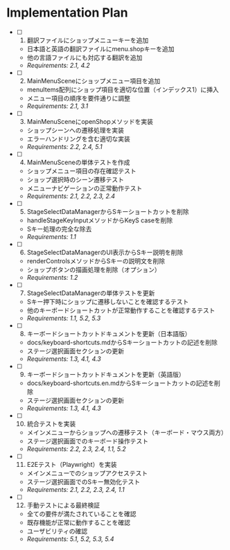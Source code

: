 # Implementation Plan

- [ ] 1. 翻訳ファイルにショップメニューキーを追加
  - 日本語と英語の翻訳ファイルにmenu.shopキーを追加
  - 他の言語ファイルにも対応する翻訳を追加
  - _Requirements: 2.1, 4.2_

- [ ] 2. MainMenuSceneにショップメニュー項目を追加
  - menuItems配列にショップ項目を適切な位置（インデックス1）に挿入
  - メニュー項目の順序を要件通りに調整
  - _Requirements: 2.1, 3.1_

- [ ] 3. MainMenuSceneにopenShopメソッドを実装
  - ショップシーンへの遷移処理を実装
  - エラーハンドリングを含む適切な実装
  - _Requirements: 2.2, 2.4, 5.1_

- [ ] 4. MainMenuSceneの単体テストを作成
  - ショップメニュー項目の存在確認テスト
  - ショップ選択時のシーン遷移テスト
  - メニューナビゲーションの正常動作テスト
  - _Requirements: 2.1, 2.2, 2.3, 2.4_

- [ ] 5. StageSelectDataManagerからSキーショートカットを削除
  - handleStageKeyInputメソッドからKeyS caseを削除
  - Sキー処理の完全な除去
  - _Requirements: 1.1_

- [ ] 6. StageSelectDataManagerのUI表示からSキー説明を削除
  - renderControlsメソッドからSキーの説明文を削除
  - ショップボタンの描画処理を削除（オプション）
  - _Requirements: 1.2_

- [ ] 7. StageSelectDataManagerの単体テストを更新
  - Sキー押下時にショップに遷移しないことを確認するテスト
  - 他のキーボードショートカットが正常動作することを確認するテスト
  - _Requirements: 1.1, 5.2, 5.3_

- [ ] 8. キーボードショートカットドキュメントを更新（日本語版）
  - docs/keyboard-shortcuts.mdからSキーショートカットの記述を削除
  - ステージ選択画面セクションの更新
  - _Requirements: 1.3, 4.1, 4.3_

- [ ] 9. キーボードショートカットドキュメントを更新（英語版）
  - docs/keyboard-shortcuts.en.mdからSキーショートカットの記述を削除
  - ステージ選択画面セクションの更新
  - _Requirements: 1.3, 4.1, 4.3_

- [ ] 10. 統合テストを実装
  - メインメニューからショップへの遷移テスト（キーボード・マウス両方）
  - ステージ選択画面でのキーボード操作テスト
  - _Requirements: 2.2, 2.3, 2.4, 1.1, 5.2_

- [ ] 11. E2Eテスト（Playwright）を実装
  - メインメニューでのショップアクセステスト
  - ステージ選択画面でのSキー無効化テスト
  - _Requirements: 2.1, 2.2, 2.3, 2.4, 1.1_

- [ ] 12. 手動テストによる最終検証
  - 全ての要件が満たされていることを確認
  - 既存機能が正常に動作することを確認
  - ユーザビリティの確認
  - _Requirements: 5.1, 5.2, 5.3, 5.4_